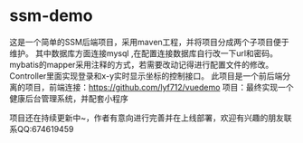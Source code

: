 # ssm-demo
这是一个简单的SSM后端项目，采用maven工程，并将项目分成两个子项目便于维护。
其中数据库方面连接mysql ,在配置连接数据库自行改一下url和密码。
mybatis的mapper采用注释的方式，若需要改动记得进行配置文件的修改。
Controller里面实现登录和x-y实时显示坐标的控制接口。
此项目是一个前后端分离的项目，前端连接：https://github.com/lyf712/vuedemo
项目：最终实现一个健康后台管理系统，并配套小程序

项目还在持续更新中~，作者有意向进行完善并在上线部署，欢迎有兴趣的朋友联系QQ:674619459
